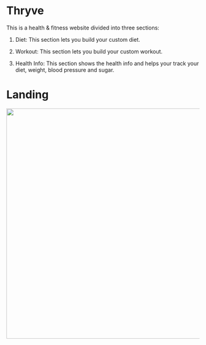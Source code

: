 # Thryve
This is a health & fitness website divided into three sections:
1. Diet:
This section lets you build your custom diet.

2. Workout:
This section lets you build your custom workout.

3. Health Info:
This section shows the health info and helps your track your diet, weight, blood pressure and sugar.

# Landing

<p align="center">
<img src="Thryve/Showcase/landing.png" width="600px" >
</p>

